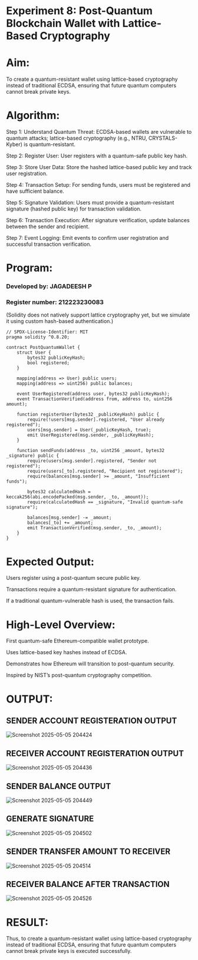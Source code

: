 # Experiment 8: Post-Quantum Blockchain Wallet with Lattice-Based Cryptography

# Aim:

To create a quantum-resistant wallet using lattice-based cryptography instead of traditional ECDSA, ensuring that future quantum computers cannot break private keys.

# Algorithm:

Step 1: Understand Quantum Threat: ECDSA-based wallets are vulnerable to quantum attacks; lattice-based cryptography (e.g., NTRU, CRYSTALS-Kyber) is quantum-resistant.

Step 2: Register User: User registers with a quantum-safe public key hash.

Step 3: Store User Data: Store the hashed lattice-based public key and track user registration.

Step 4: Transaction Setup: For sending funds, users must be registered and have sufficient balance.

Step 5: Signature Validation: Users must provide a quantum-resistant signature (hashed public key) for transaction validation.

Step 6: Transaction Execution: After signature verification, update balances between the sender and recipient.

Step 7: Event Logging: Emit events to confirm user registration and successful transaction verification.


# Program:

### Developed by: JAGADEESH P
### Register number: 212223230083

(Solidity does not natively support lattice cryptography yet, but we simulate it using custom hash-based authentication.)
```
// SPDX-License-Identifier: MIT
pragma solidity ^0.8.20;

contract PostQuantumWallet {
    struct User {
        bytes32 publicKeyHash;
        bool registered;
    }

    mapping(address => User) public users;
    mapping(address => uint256) public balances;

    event UserRegistered(address user, bytes32 publicKeyHash);
    event TransactionVerified(address from, address to, uint256 amount);

    function registerUser(bytes32 _publicKeyHash) public {
        require(!users[msg.sender].registered, "User already registered");
        users[msg.sender] = User(_publicKeyHash, true);
        emit UserRegistered(msg.sender, _publicKeyHash);
    }

    function sendFunds(address _to, uint256 _amount, bytes32 _signature) public {
        require(users[msg.sender].registered, "Sender not registered");
        require(users[_to].registered, "Recipient not registered");
        require(balances[msg.sender] >= _amount, "Insufficient funds");

        bytes32 calculatedHash = keccak256(abi.encodePacked(msg.sender, _to, _amount));
        require(calculatedHash == _signature, "Invalid quantum-safe signature");

        balances[msg.sender] -= _amount;
        balances[_to] += _amount;
        emit TransactionVerified(msg.sender, _to, _amount);
    }
}
```

# Expected Output:

Users register using a post-quantum secure public key.


Transactions require a quantum-resistant signature for authentication.


If a traditional quantum-vulnerable hash is used, the transaction fails.


# High-Level Overview:

First quantum-safe Ethereum-compatible wallet prototype.


Uses lattice-based key hashes instead of ECDSA.


Demonstrates how Ethereum will transition to post-quantum security.


Inspired by NIST’s post-quantum cryptography competition.

# OUTPUT:

## SENDER ACCOUNT REGISTERATION OUTPUT
![Screenshot 2025-05-05 204424](https://github.com/user-attachments/assets/8179b7a9-08fb-40d6-bad6-e4c88136b2a2)


## RECEIVER ACCOUNT REGISTERATION OUTPUT
![Screenshot 2025-05-05 204436](https://github.com/user-attachments/assets/eb414f93-483f-4727-83ba-ba2d02d17507)


## SENDER BALANCE OUTPUT
![Screenshot 2025-05-05 204449](https://github.com/user-attachments/assets/9b21c00e-956e-47ed-b28b-ab9555e7ecfd)


## GENERATE SIGNATURE
![Screenshot 2025-05-05 204502](https://github.com/user-attachments/assets/584afd2a-6a06-4c12-991b-15ea8f16538a)

## SENDER TRANSFER AMOUNT TO RECEIVER
![Screenshot 2025-05-05 204514](https://github.com/user-attachments/assets/3c45ed89-e39a-477c-826d-fdeb51209367)

## RECEIVER BALANCE AFTER TRANSACTION
![Screenshot 2025-05-05 204526](https://github.com/user-attachments/assets/265011fd-9274-4d4f-be6c-ad974aee383f)

# RESULT: 

Thus, to create a quantum-resistant wallet using lattice-based cryptography instead of traditional ECDSA, ensuring that future quantum computers cannot break private keys is executed successfully.
